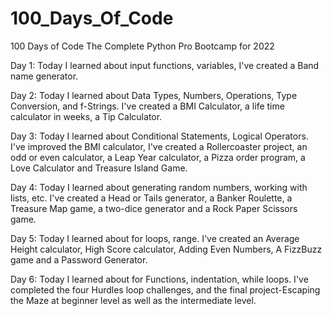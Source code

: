 # 100_Days_Of_Code
100 Days of Code The Complete Python Pro Bootcamp for 2022

Day 1: Today I learned about input functions, variables, I've created a Band name generator.

Day 2: Today I learned about Data Types, Numbers, Operations, Type Conversion, and f-Strings. I've created a BMI Calculator, a life time calculator in weeks, a Tip Calculator.

Day 3: Today I learned about Conditional Statements, Logical Operators. I've improved the BMI calculator, I've created a Rollercoaster project, an odd or even calculator, a Leap Year calculator, a Pizza order program, a Love Calculator and Treasure Island Game.

Day 4: Today I learned about generating random numbers, working with lists, etc. I've created a Head or Tails generator, a Banker Roulette, 
a Treasure Map game, a two-dice generator and a Rock Paper Scissors game.
     
Day 5: Today I learned about for loops, range. I've created an Average Height calculator, High Score calculator, Adding Even Numbers, A FizzBuzz game and a Password Generator.

Day 6: Today I learned about for Functions, indentation, while loops. I've completed the four Hurdles loop challenges, and the final project-Escaping the Maze at beginner level as well as the intermediate level.
